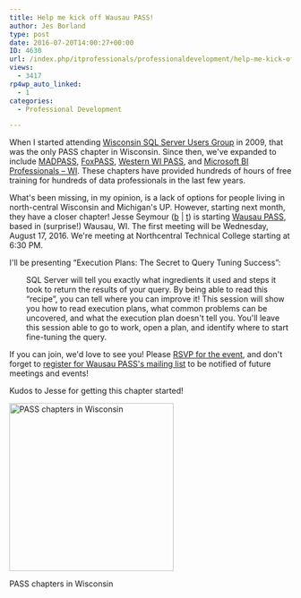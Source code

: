 ```yaml
---
title: Help me kick off Wausau PASS!
author: Jes Borland
type: post
date: 2016-07-20T14:00:27+00:00
ID: 4630
url: /index.php/itprofessionals/professionaldevelopment/help-me-kick-off-wausau-pass/
views:
  - 3417
rp4wp_auto_linked:
  - 1
categories:
  - Professional Development

---
```

When I started attending <a href="http://wisconsin.sqlpass.org/" target="_blank">Wisconsin SQL Server Users Group</a> in 2009, that was the only PASS chapter in Wisconsin. Since then, we've expanded to include <a href="http://madpass.org/" target="_blank">MADPASS</a>, <a href="http://fox.sqlpass.org/" target="_blank">FoxPASS</a>, <a href="http://westwisc.sqlpass.org/" target="_blank">Western WI PASS</a>, and <a href="http://wisconsinbi.sqlpass.org/" target="_blank">Microsoft BI Professionals &#8211; WI</a>. These chapters have provided hundreds of hours of free training for hundreds of data professionals in the last few years.

What's been missing, in my opinion, is a lack of options for people living in north-central Wisconsin and Michigan's UP. However, starting next month, they have a closer chapter! Jesse Seymour (<a href="http://www.jesseseymour.com/" target="_blank">b</a> | <a href="https://twitter.com/JesseBizInt" target="_blank">t</a>) is starting <a href="http://wausau.sqlpass.org/" target="_blank">Wausau PASS</a>, based in (surprise!) Wausau, WI. The first meeting will be Wednesday, August 17, 2016. We're meeting at Northcentral Technical College starting at 6:30 PM.

I'll be presenting “Execution Plans: The Secret to Query Tuning Success”:

<p style="padding-left: 30px">
  SQL Server will tell you exactly what ingredients it used and steps it took to return the results of your query. By being able to read this “recipe”, you can tell where you can improve it! This session will show you how to read execution plans, what common problems can be uncovered, and what the execution plan doesn't tell you. You'll leave this session able to go to work, open a plan, and identify where to start fine-tuning the query.
</p>

If you can join, we'd love to see you! Please <a href="https://www.eventbrite.com/e/wausaupass-august-meeting-tickets-25795334540" target="_blank">RSVP for the event</a>, and don't forget to <a href="https://www.sqlpass.org/RegisterforSQLPASS.aspx?returnurl=https://wausau.sqlpass.org/Home.aspx" target="_blank">register for Wausau PASS's mailing list</a> to be notified of future meetings and events!

Kudos to Jesse for getting this chapter started!

<div id="attachment_4632" style="width: 303px" class="wp-caption aligncenter">
  <a href="/wp-content/uploads/2016/07/WI-PASS.png"><img class="size-medium wp-image-4632" src="/wp-content/uploads/2016/07/WI-PASS-293x300.png" alt="PASS chapters in Wisconsin" width="293" height="300" srcset="/wp-content/uploads/2016/07/WI-PASS-293x300.png 293w, /wp-content/uploads/2016/07/WI-PASS.png 575w" sizes="(max-width: 293px) 100vw, 293px" /></a>
  
  <p class="wp-caption-text">
    PASS chapters in Wisconsin
  </p>
</div>